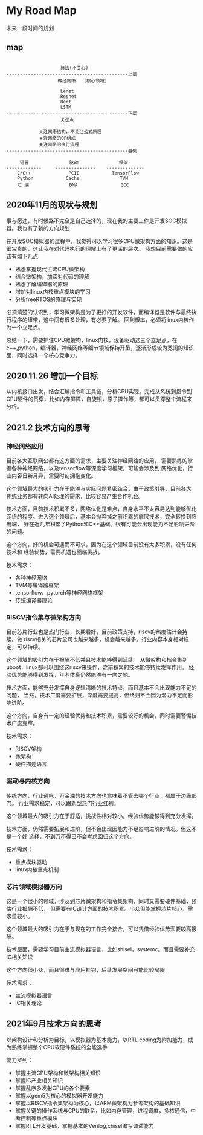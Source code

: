 # My Road Map

未来一段时间的规划

## map

```shell

                    算法(不关心)
---------------------------------------------上层
                   神经网络   (核心领域)

                    Lenet
                    Resnet
                    Bert
                    LSTM
---------------------------------------------下层
                    关注点

            关注网络结构，不关注公式原理
            关注网络的OP组成
            关注网络的执行流程
---------------------------------------------基础

     语言               驱动               框架
-------------     ---------------    --------------
    C/C++              PCIE            TensorFlow
    Python            Cache               TVM
    汇 编               DMA                GCC

```

## 2020年11月的现状与规划

事与愿违，有时候路不完全是自己选择的，现在我的主要工作是开发SOC模拟器。我也有了新的方向规划

在开发SOC模拟器的过程中，我觉得可以学习很多CPU微架构方面的知识。这是很宝贵的，这让我在对代码执行的理解上有了更深的层次。
我想目前需要做的应该有如下几点

- 熟悉掌握现代主流CPU微架构
- 结合微架构，加深对代码的理解
- 熟悉了解编译器的原理
- 增加对linux内核重点模块的学习
- 分析freeRTOS的原理与实现

必须清楚的认识到，学习微架构是为了更好的开发软件，而编译器是软件与最终执行程序的纽带，这中间有很多处理，有必要了解。
回到根本，必须将linux内核作为一个立足点。

总结一下，需要抓住CPU微架构，linux内核，设备驱动这三个立足点，在c++,python，编译器，神经网络等细节领域保持开垦，逐渐形成较为宽阔的知识面，同时选择一个核心竞争力。

## 2020.11.26 增加一个目标

从内核接口出发，结合汇编指令和工具链，分析CPU实现。完成从系统到指令到CPU硬件的贯穿，比如内存屏障，自旋锁，原子操作等，都可以贯穿整个流程来分析。

## 2021.2 技术方向的思考

### 神经网络应用

目前各大互联网公都有这方面的需求，主要关注神经网络的应用，
需要熟练的掌握各种神经网络，以及tensorflow等深度学习框架，可能会涉及到
网络优化，行业内容日新月异，需要时刻拥抱变化。

这个领域最大的吸引力在于能够与实际问题紧密结合，由于政策引导，目前各大
传统业务都有转向AI处理的需求，比较容易产生合作机会。

技术方面，目前技术积累不多，网络优化是难点，自身水平不太容易达到能够优化
网络的程度。进入这个领域后，基本会抛弃掉之前积累的底层技术，完全转换到应用端，
好在近几年积累了Python和C++基础。很有可能会出现能力不足影响进阶的问题。

这个方向，好的机会可遇而不可求，因为在这个领域目前没有太多积累，没有任何技术和
经验优势，需要机遇也面临挑战。

技术需求：

- 各种神经网络
- TVM等编译器框架
- tensorflow、pytorch等神经网络框架
- 传统编译器理论

### RISCV指令集与微架构方向

目前芯片行业也是热门行业，长期看好，目前政策支持，riscv的热度估计会持续。做
riscv相关的芯片公司也越来越多，机会越来越多。行业内容本身相对稳定，可以持续。

这个领域的吸引力在于报酬不低并且技术能够得到延续。
从微架构和指令集到uboot，linux都可以围绕这riscv来操作，之前积累的技术能够持续发挥作用。
经验优势能够得到发挥，年老体衰仍然能够有一席之地。

技术方面，能够充分发挥自身逻辑清晰的技术特点，而且基本不会出现能力不足的问题，
当然，技术广度需要扩展，深度需要提高，但终归不会因为潜力不足而影响进阶。

这个方向，自身有一定的经验优势和技术积累，需要较好的机会，同时需要警惕技术广度变窄。

技术需求：

- RISCV架构
- 微架构
- 硬件描述语言

### 驱动与内核方向

传统方向，行业通吃，万金油的技术方向也意味着不管去哪个行业，都属于边缘部门。
行业需求稳定，可以蹭新型热门行业红利。

这个领域最大的吸引力在于舒适，挑战性相对较小，经验优势能够得到充分发挥。

技术方面，仍然需要拓展和进阶，但不会出现因能力不足影响进阶的情况。但这不是一个好
选择，不到万不得已不会考虑回归这个方向。

技术需求：

- 重点模块驱动
- linux内核重点机制

### 芯片领域模拟器方向

这是一个很小的领域，涉及到芯片微架构和指令集架构，同时又需要硬件基础，预估行业报酬不低，
但需要有IC设计方面的技术积累。小众但能掌握芯片核心，需求量较小。

这个领域最大的吸引力在于与现在的工作完全接合，可以凭借经验优势索要较高报酬。

技术层面，需要学习目前主流模拟器语言，比如shisel，systemc。而且需要补充IC相关知识

这个方向很小众，而且很难与应用挂钩，后续发展空间可能比较局限

技术需求：

- 主流模拟器语言
- IC相关理论

## 2021年9月技术方向的思考

以架构设计和分析为目标，以模拟器为基本能力，以RTL coding为附加能力，成为熟练掌握整个CPU软硬件系统的全能选手

能力罗列：

- 掌握主流CPU架构和微架构相关知识
- 掌握IC产业相关知识
- 掌握乱序多发射CPU的各个要素
- 掌握以gem5为核心的模拟器开发能力
- 掌握以RISCV指令集架构为核心，以ARM微架构为参考架构的基础知识
- 掌握关键的操作系统与CPU的联系，比如内存管理，进程调度，多核通信，中断控制等重点模块
- 掌握RTL开发基础，掌握基本的Verilog,chisel编写调试能力
